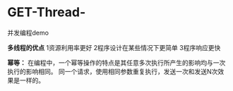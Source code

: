 # GET-Thread-

并发编程demo

**多线程的优点**
1资源利用率更好
2程序设计在某些情况下更简单
3程序响应更快

**幂等：**
在编程中，一个幂等操作的特点是其任意多次执行所产生的影响均与一次执行的影响相同。
同一个请求，使用相同参数重复执行，发送一次和发送N次效果是一样的。

 